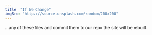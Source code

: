 ```yaml
---
title: "If We Change"
imgSrc: "https://source.unsplash.com/random/200x200"
---
```

...any of these files and commit them to our repo the site will be rebuilt.